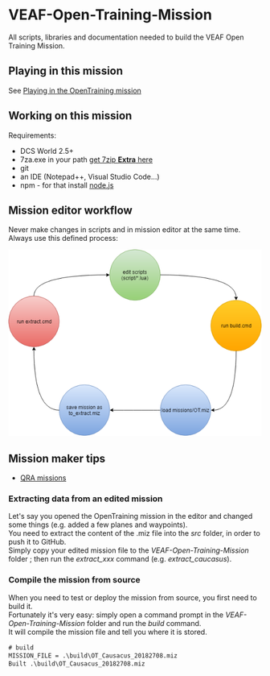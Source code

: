 # VEAF-Open-Training-Mission

All scripts, libraries and documentation needed to build the VEAF Open Training Mission.

## Playing in this mission

See [Playing in the OpenTraining mission](docs/opentraining.md)

## Working on this mission

Requirements:

* DCS World 2.5+
* 7za.exe in your path [get 7zip **Extra** here](https://www.7-zip.org/download.html)
* git
* an IDE (Notepad++, Visual Studio Code...)
* npm - for that install [node.js](https://nodejs.org/en/download/)

## Mission editor workflow

Never make changes in scripts and in mission editor at the same time.
Always use this defined process:

![editor_workflow](docs/editor_workflow.png)

## Mission maker tips

* [QRA missions](docs/missionMaker/qra.md)

### Extracting data from an edited mission

Let's say you opened the OpenTraining mission in the editor and changed some things (e.g. added a few planes and waypoints).  
You need to extract the content of the .miz file into the *src* folder, in order to push it to GitHub.  
Simply copy your edited mission file to the *VEAF-Open-Training-Mission* folder ; then run the *extract_xxx* command (e.g. *extract_caucasus*).

### Compile the mission from source

When you need to test or deploy the mission from source, you first need to build it.  
Fortunately it's very easy: simply open a command prompt in the *VEAF-Open-Training-Mission* folder and run the *build* command.  
It will compile the mission file and tell you where it is stored.

```
# build                                        
MISSION_FILE = .\build\OT_Causacus_20182708.miz
Built .\build\OT_Causacus_20182708.miz         
```
